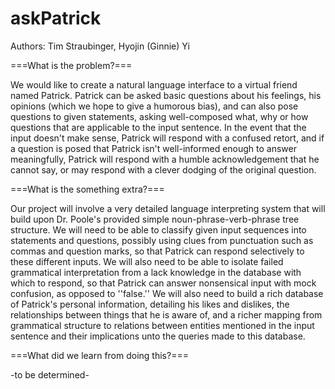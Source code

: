 # askPatrick
Authors: Tim Straubinger, Hyojin (Ginnie) Yi

===What is the problem?===

We would like to create a natural language interface to a virtual friend named Patrick. Patrick can be asked basic questions about his feelings, his opinions (which we hope to give a humorous bias), and can also pose questions to given statements, asking well-composed what, why or how questions that are applicable to the input sentence. In the event that the input doesn't make sense, Patrick will respond with a confused retort, and if a question is posed that Patrick isn't well-informed enough to answer meaningfully, Patrick will respond with a humble acknowledgement that he cannot say, or may respond with a clever dodging of the original question.


===What is the something extra?===

Our project will involve a very detailed language interpreting system that will build upon Dr. Poole's provided simple noun-phrase-verb-phrase tree structure. We will need to be able to classify given input sequences into statements and questions, possibly using clues from punctuation such as commas and question marks, so that Patrick can respond selectively to these different inputs. We will also need to be able to isolate failed grammatical interpretation from a lack knowledge in the database with which to respond, so that Patrick can answer nonsensical input with mock confusion, as opposed to ''false.'' We will also need to build a rich database of Patrick's personal information, detailing his likes and dislikes, the relationships between things that he is aware of, and a richer mapping from grammatical structure to relations between entities mentioned in the input sentence and their implications unto the queries made to this database.

===What did we learn from doing this?===

-to be determined-
